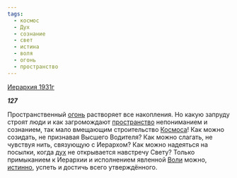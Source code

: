 ```yaml
---
tags:
  - космос
  - Дух
  - сознание
  - свет
  - истина
  - воля
  - огонь
  - пространство
---
```

[Иерархия 1931г](https://127.0.0.1:4002/agni/1931)

___127___

Пространственный [огонь](../../../tags/#огонь) растворяет все накопления. Но какую запруду строят люди и как загромождают [пространство](../../../tags/#пространство) непониманием и сознанием, так мало вмещающим строительство [Космоса](../../../tags/#космос)! Как можно созидать, не признавая Высшего Водителя? Как можно слагать, не чувствуя нить, связующую с Иерархом? Как можно надеяться на посылки, когда [дух](../../../tags/#Дух) не открывается навстречу Свету? Только примыканием к Иерархии и исполнением явленной [Воли](../../../tags/#воля) можно, [истинно](../../../tags/#истина), успеть и достичь всего утверждённого.   

